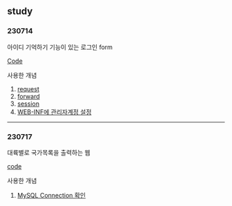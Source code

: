 ## study

### 230714
아이디 기억하기 기능이 있는 로그인 form

[Code](https://github.com/JeongBin0462/study/tree/master/230714_3_login)

사용한 개념
1. [request](https://www.notion.so/9838f95c6d6a4f29801ae6f44f8a103e?pvs=4)
2. [forward](https://www.notion.so/2-c1858d652aed46f785202869462b92f6?pvs=4)
3. [session](https://www.notion.so/34d741869d554bad9180f5156ff08416?pvs=4)
4. [WEB-INF에 관리자계정 설정](https://www.notion.so/WEB-INF-41506e7044a34247a47b14a36cd1cd0b?pvs=4)
---
### 230717
대륙별로 국가목록을 출력하는 웹

[code](https://github.com/JeongBin0462/study/tree/master/230717_1)

사용한 개념
1. [MySQL Connection 확인](https://www.notion.so/MySQL-JSP-c28926f41bb3484fa71ed2d06b9c002f?pvs=4)
